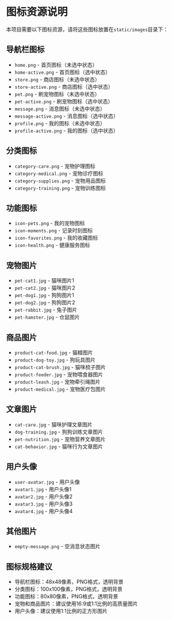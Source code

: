 # 图标资源说明

本项目需要以下图标资源，请将这些图标放置在`static/images`目录下：

## 导航栏图标

- `home.png` - 首页图标（未选中状态）
- `home-active.png` - 首页图标（选中状态）
- `store.png` - 商店图标（未选中状态）
- `store-active.png` - 商店图标（选中状态）
- `pet.png` - 刷宠物图标（未选中状态）
- `pet-active.png` - 刷宠物图标（选中状态）
- `message.png` - 消息图标（未选中状态）
- `message-active.png` - 消息图标（选中状态）
- `profile.png` - 我的图标（未选中状态）
- `profile-active.png` - 我的图标（选中状态）

## 分类图标

- `category-care.png` - 宠物护理图标
- `category-medical.png` - 宠物诊疗图标
- `category-supplies.png` - 宠物用品图标
- `category-training.png` - 宠物训练图标

## 功能图标

- `icon-pets.png` - 我的宠物图标
- `icon-moments.png` - 记录时刻图标
- `icon-favorites.png` - 我的收藏图标
- `icon-health.png` - 健康服务图标

## 宠物图片

- `pet-cat1.jpg` - 猫咪图片1
- `pet-cat2.jpg` - 猫咪图片2
- `pet-dog1.jpg` - 狗狗图片1
- `pet-dog2.jpg` - 狗狗图片2
- `pet-rabbit.jpg` - 兔子图片
- `pet-hamster.jpg` - 仓鼠图片

## 商品图片

- `product-cat-food.jpg` - 猫粮图片
- `product-dog-toy.jpg` - 狗玩具图片
- `product-cat-brush.jpg` - 猫咪梳子图片
- `product-feeder.jpg` - 宠物喂食器图片
- `product-leash.jpg` - 宠物牵引绳图片
- `product-medical.jpg` - 宠物医疗包图片

## 文章图片

- `cat-care.jpg` - 猫咪护理文章图片
- `dog-training.jpg` - 狗狗训练文章图片
- `pet-nutrition.jpg` - 宠物营养文章图片
- `cat-behavior.jpg` - 猫咪行为文章图片

## 用户头像

- `user-avatar.jpg` - 用户头像
- `avatar1.jpg` - 用户头像1
- `avatar2.jpg` - 用户头像2
- `avatar3.jpg` - 用户头像3
- `avatar4.jpg` - 用户头像4

## 其他图片

- `empty-message.png` - 空消息状态图片

## 图标规格建议

- 导航栏图标：48x48像素，PNG格式，透明背景
- 分类图标：100x100像素，PNG格式，透明背景
- 功能图标：80x80像素，PNG格式，透明背景
- 宠物和商品图片：建议使用16:9或1:1比例的高质量图片
- 用户头像：建议使用1:1比例的正方形图片 